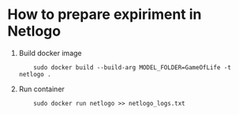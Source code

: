 # How to prepare expiriment in Netlogo
1. Build docker image
    ```docker
        sudo docker build --build-arg MODEL_FOLDER=GameOfLife -t netlogo .
    ```
2. Run container
    ```docker
        sudo docker run netlogo >> netlogo_logs.txt
    ```